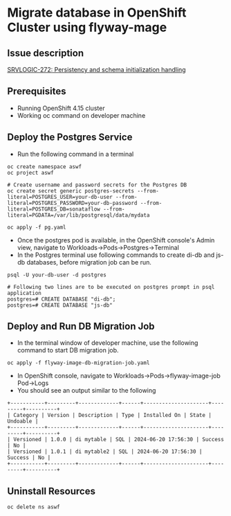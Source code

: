 # Migrate database in OpenShift Cluster using flyway-mage

## Issue description
[SRVLOGIC-272: Persistency and schema initialization handling](https://issues.redhat.com/browse/SRVLOGIC-272)

## Prerequisites
* Running OpenShift 4.15 cluster
* Working oc command on developer machine

## Deploy the Postgres Service
* Run the following command in a terminal
```shell
oc create namespace aswf
oc project aswf

# Create username and password secrets for the Postgres DB
oc create secret generic postgres-secrets --from-literal=POSTGRES_USER=your-db-user --from-literal=POSTGRES_PASSWORD=your-db-password --from-literal=POSTGRES_DB=sonataflow --from-literal=PGDATA=/var/lib/postgresql/data/mydata

oc apply -f pg.yaml
```
* Once the postgres pod is available, in the OpenShift console's Admin view, navigate to Workloads->Pods->Postgres->Terminal
* In the Postgres terminal use following commands to create di-db and js-db databases, before migration job can be run.
```shell
psql -U your-db-user -d postgres

# Following two lines are to be executed on postgres prompt in psql application
postgres=# CREATE DATABASE "di-db";
postgres=# CREATE DATABASE "js-db"
```

## Deploy and Run DB Migration Job
* In the terminal window of developer machine, use the following command to start DB migration job.
```shell
oc apply -f flyway-image-db-migration-job.yaml
```
* In OpenShift console, navigate to Workloads->Pods->flyway-image-job Pod->Logs
* You should see an output similar to the following
```text
+-----------+---------+-------------+------+---------------------+---------+----------+
| Category | Version | Description | Type | Installed On | State | Undoable |
+-----------+---------+-------------+------+---------------------+---------+----------+
| Versioned | 1.0.0 | di mytable | SQL | 2024-06-20 17:56:30 | Success | No |
| Versioned | 1.0.1 | di mytable2 | SQL | 2024-06-20 17:56:30 | Success | No |
+-----------+---------+-------------+------+---------------------+---------+----------+
```

## Uninstall Resources
```shell
oc delete ns aswf
```

